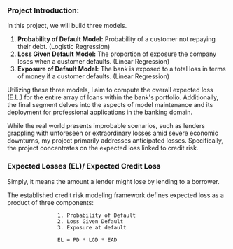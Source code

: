 ### Project Introduction:


In this project, we will build three models.

  1. **Probability of Default Model:** Probability of a customer not repaying their debt. (Logistic Regression)
  2. **Loss Given Default Model:** The proportion of exposure the company loses when a customer defaults. (Linear Regression)
  3. **Exposure of Default Model:** The bank is exposed to a total loss in terms of money if a customer defaults. (Linear Regression)

Utilizing these three models, I aim to compute the overall expected loss (E.L.) for the entire array of loans within the bank's portfolio. Additionally, the final segment delves into the aspects of model maintenance and its deployment for professional applications in the banking domain.

While the real world presents improbable scenarios, such as lenders grappling with unforeseen or extraordinary losses amid severe economic downturns, my project primarily addresses anticipated losses. Specifically, the project concentrates on the expected loss linked to credit risk.

### Expected Losses (EL)/ Expected Credit Loss
Simply, it means the amount a lender might lose by lending to a borrower.

The established credit risk modeling framework defines expected loss as a product of three components: 

                    1. Probability of Default              
                    2. Loss Given Default                      
                    3. Exposure at default

                    EL = PD * LGD * EAD
                      
            
